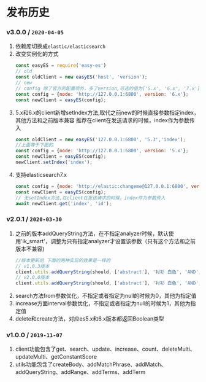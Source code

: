 # 发布历史

### v3.0.0 / `2020-04-05`
1. 依赖库切换成`elastic/elasticsearch`
2. 改变实例化的方式
    ```js
    const easyES = require('easy-es')
    // old
    const oldClient = new easyES('host', 'version');
    // new  
    // config 除了官方的配置项外，多了version,可选的值为['5.x', '6.x', '7.x']
    const config = {node: 'http://127.0.0.1:6800', version: '6.x'};
    const newClient = easyES(config); 
    ```
3. 5.x和6.x的client新增setIndex方法,取代之前new的时候直接参数指定index，其他方法和之前版本兼容
   推荐在client在发送请求的时候，index作为参数传入
    ```js
    const oldClient = new easyES('127.0.0.1:6800', '5.3','index');
    //上面等于下面的
    const config = {node: 'http://127.0.0.1:6800', version: '5.x'};
    const newClient = easyES(config); 
    newClient.setIndex('index');
    ```
3. 支持elasticsearch7.x
    ```js
    const config = {node: 'http://elastic:changeme@127.0.0.1:6800', version: '7.x'};
    const newClient = easyES(config); 
    // 无setIndex方法,在client在发送请求的时候，index作为参数传入
    await newClient.get('index', 'id');
    ```

### v2.0.1 / `2020-03-30`
1. 之前的版本addQueryString方法，在不指定analyzer时候，默认使用'ik_smart'，调整为只有指定analyzer才设置该参数（只有这个方法和之前版本不兼容)
    ```js
    //版本更新后 下面的两种实现的效果是一样的
    // v1.0.3版本
    client.utils.addQueryString(should, ['abstract'], '衬衫 白色', 'AND', 5);
    // v2.0.0版本
    client.utils.addQueryString(should, ['abstract'], '衬衫 白色', 'AND', 5, 'ik_smart');
    ```
2. search方法from参数优化，不指定或者指定为null的时候为0，其他为指定值
3. increase方面interval参数优化，不指定或者指定为null的时候为1，其他为指定值
4. delete和create方法，对应es5.x和6.x版本都返回Boolean类型

### v1.0.0 / `2019-11-07`
1. client功能包含了get、search、update、increase、count、deleteMulti、updateMulti、getConstantScore
2. utils功能包含了createBody、addMatchPhrase、addMatch、addQueryString、addRange、addTerms、addTerm

